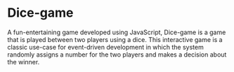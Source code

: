 # Dice-game
A fun-entertaining game developed using JavaScript, Dice-game is a game that is played between two players using a dice. This interactive game is a classic use-case for event-driven development in which the system randomly assigns a number for the two players and makes a decision about the winner.